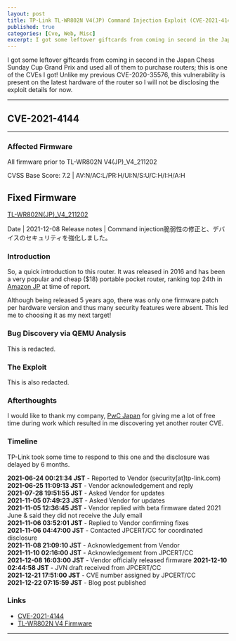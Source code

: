```yaml
---
layout: post
title: TP-Link TL-WR802N V4(JP) Command Injection Exploit (CVE-2021-4144)
published: true
categories: [Cve, Web, Misc]
excerpt: I got some leftover giftcards from coming in second in the Japan Chess Sunday Cup Grand Prix and used all of them to purchase routers; this is one of the CVEs I got! Unlike my previous CVE-2020-35576, this vulnerability is present on the latest hardware of the router so I will not be disclosing the exploit details for now.
---
```


I got some leftover giftcards from coming in second in the Japan Chess Sunday Cup Grand Prix and used all of them to purchase routers; this is one of the CVEs I got! Unlike my previous CVE-2020-35576, this vulnerability is present on the latest hardware of the router so I will not be disclosing the exploit details for now.

---

## CVE-2021-4144

---


### Affected Firmware 
All firmware prior to TL-WR802N V4(JP)_V4_211202     

CVSS Base Score: 7.2 | AV:N/AC:L/PR:H/UI:N/S:U/C:H/I:H/A:H

## Fixed Firmware
[TL-WR802N(JP)_V4_211202](https://static.tp-link.com/upload/firmware/2021/202112/20211208/TL-WR802N(JP)_V4_211202.zip)    

Date | 2021-12-08
Release notes | Command injection脆弱性の修正と、デバイスのセキュリティを強化しました。


### Introduction

So, a quick introduction to this router. It was released in 2016 and has been a very popular and cheap ($18) portable pocket router, ranking top 24th in [Amazon JP](https://www.amazon.co.jp/dp/B01M0GJU4N) at time of report.

Although being released 5 years ago, there was only one firmware patch per hardware version and thus many security features were absent. This led me to choosing it as my next target!

### Bug Discovery via QEMU Analysis

This is redacted.

### The Exploit

This is also redacted.


### Afterthoughts

I would like to thank my company, [PwC Japan](http://pwc.com/jp) for giving me a lot of free time during work which resulted in me discovering yet another router CVE.


### Timeline    
TP-Link took some time to respond to this one and the disclosure was delayed by 6 months.

**2021-06-24 00:21:34 JST** - Reported to Vendor (security\[at\]tp-link.com)    
**2021-06-25 11:09:13 JST** - Vendor acknowledgement and reply     
**2021-07-28 19:51:55 JST** - Asked Vendor for updates    
**2021-11-05 07:49:23 JST** - Asked Vendor for updates  
**2021-11-05 12:36:45 JST** - Vendor replied with beta firmware dated 2021 June & said they did not receive the July email    
**2021-11-06 03:52:01 JST** - Replied to Vendor confirming fixes     
**2021-11-06 04:47:00 JST** - Contacted JPCERT/CC for coordinated disclosure    
**2021-11-08 21:09:10 JST** - Acknowledgement from Vendor    
**2021-11-10 02:16:00 JST** - Acknowledgement from JPCERT/CC    
**2021-12-08 16:03:00 JST** - Vendor officially released firmware 
**2021-12-10 02:44:58 JST** - JVN draft received from JPCERT/CC          
**2021-12-21 17:51:00 JST** - CVE number assigned by JPCERT/CC   
**2021-12-22 07:15:59 JST** - Blog post published                   

### Links 
- [CVE-2021-4144](https://cve.mitre.org/cgi-bin/cvename.cgi?name=cve-2021-4144)
- [TL-WR802N V4 Firmware](https://www.tp-link.com/jp/support/download/tl-wr802n/#Firmware)

***